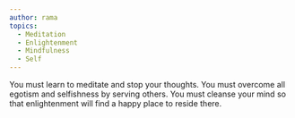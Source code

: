 ```yaml
---
author: rama
topics:
  - Meditation
  - Enlightenment
  - Mindfulness
  - Self
---
```


You must learn to meditate and stop your thoughts. You must overcome all egotism and selfishness by serving others. You must cleanse your mind so that enlightenment will find a happy place to reside there.
